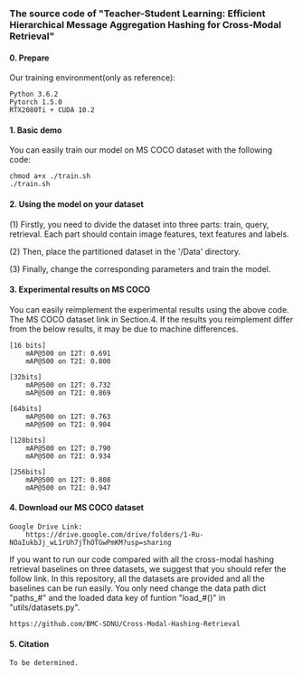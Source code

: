 ### The source code of "Teacher-Student Learning: Efficient Hierarchical Message Aggregation Hashing for Cross-Modal Retrieval"

#### 0. Prepare

Our training environment(only as reference):
    
    Python 3.6.2
    Pytorch 1.5.0
    RTX2080Ti + CUDA 10.2

#### 1. Basic demo

You can easily train our model on MS COCO dataset with the following code:

    chmod a+x ./train.sh
    ./train.sh

#### 2. Using the model on your dataset

(1) Firstly, you need to divide the dataset into three parts: train, query, retrieval. Each part should contain image features, text features and labels.

(2) Then, place the partitioned dataset in the '/Data' directory.

(3) Finally, change the corresponding parameters and train the model.

#### 3. Experimental results on MS COCO

You can easily reimplement the experimental results using the above code. The MS COCO dataset link in Section.4. If the results you reimplement differ from the below results, it may be due to machine differences.
    
    [16 bits]
        mAP@500 on I2T: 0.691
        mAP@500 on T2I: 0.800
    
    [32bits]
        mAP@500 on I2T: 0.732
        mAP@500 on T2I: 0.869
    
    [64bits]
        mAP@500 on I2T: 0.763
        mAP@500 on T2I: 0.904
    
    [128bits]
        mAP@500 on I2T: 0.790
        mAP@500 on T2I: 0.934
    
    [256bits]
        mAP@500 on I2T: 0.808
        mAP@500 on T2I: 0.947
    
#### 4. Download our MS COCO dataset
        
    Google Drive Link:
        https://drive.google.com/drive/folders/1-Ru-NOaIukbJj_wL1rUh7jThOTGwPmKM?usp=sharing
        

If you want to run our code compared with all the cross-modal hashing retrieval baselines on three datasets, we suggest that you should refer the follow link. In this repository, all the datasets are provided and all the baselines can be run easily. You only need change the data path dict "paths_#" and the loaded data key of funtion "load_#()" in "utils/datasets.py".

    https://github.com/BMC-SDNU/Cross-Modal-Hashing-Retrieval
  
  

#### 5. Citation      

    To be determined.
